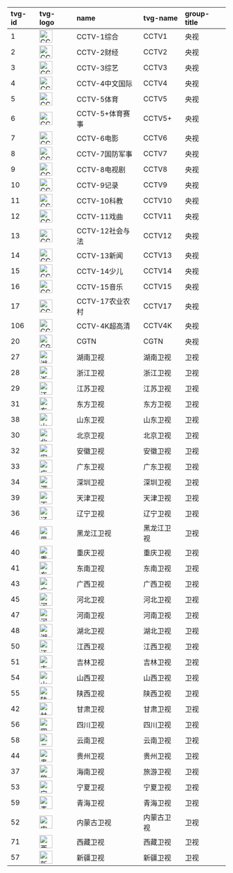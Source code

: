 | tvg-id | tvg-logo | name | tvg-name | group-title |
| :---- | :---- | :---- | :---- | :---- |
| 1 | <img src='http://epg.51zmt.top:8000/tb1/CCTV/CCTV1.png' alt='CCTV1' height='30'> | CCTV-1综合 | CCTV1 | 央视 |
| 2 | <img src='http://epg.51zmt.top:8000/tb1/CCTV/CCTV2.png' alt='CCTV2' height='30'> | CCTV-2财经 | CCTV2 | 央视 |
| 3 | <img src='http://epg.51zmt.top:8000/tb1/CCTV/CCTV3.png' alt='CCTV3' height='30'> | CCTV-3综艺 | CCTV3 | 央视 |
| 4 | <img src='http://epg.51zmt.top:8000/tb1/CCTV/CCTV4.png' alt='CCTV4' height='30'> | CCTV-4中文国际 | CCTV4 | 央视 |
| 5 | <img src='http://epg.51zmt.top:8000/tb1/CCTV/CCTV5.png' alt='CCTV5' height='30'> | CCTV-5体育 | CCTV5 | 央视 |
| 6 | <img src='http://epg.51zmt.top:8000/tb1/CCTV/CCTV5+.png' alt='CCTV5+' height='30'> | CCTV-5+体育赛事 | CCTV5+ | 央视 |
| 7 | <img src='http://epg.51zmt.top:8000/tb1/CCTV/CCTV6.png' alt='CCTV6' height='30'> | CCTV-6电影 | CCTV6 | 央视 |
| 8 | <img src='http://epg.51zmt.top:8000/tb1/CCTV/CCTV7.png' alt='CCTV7' height='30'> | CCTV-7国防军事 | CCTV7 | 央视 |
| 9 | <img src='http://epg.51zmt.top:8000/tb1/CCTV/CCTV8.png' alt='CCTV8' height='30'> | CCTV-8电视剧 | CCTV8 | 央视 |
| 10 | <img src='http://epg.51zmt.top:8000/tb1/CCTV/CCTV9.png' alt='CCTV9' height='30'> | CCTV-9记录 | CCTV9 | 央视 |
| 11 | <img src='http://epg.51zmt.top:8000/tb1/CCTV/CCTV10.png' alt='CCTV10' height='30'> | CCTV-10科教 | CCTV10 | 央视 |
| 12 | <img src='http://epg.51zmt.top:8000/tb1/CCTV/CCTV11.png' alt='CCTV11' height='30'> | CCTV-11戏曲 | CCTV11 | 央视 |
| 13 | <img src='http://epg.51zmt.top:8000/tb1/CCTV/CCTV12.png' alt='CCTV12' height='30'> | CCTV-12社会与法 | CCTV12 | 央视 |
| 14 | <img src='http://epg.51zmt.top:8000/tb1/CCTV/CCTV13.png' alt='CCTV13' height='30'> | CCTV-13新闻 | CCTV13 | 央视 |
| 15 | <img src='http://epg.51zmt.top:8000/tb1/CCTV/CCTV14.png' alt='CCTV14' height='30'> | CCTV-14少儿 | CCTV14 | 央视 |
| 16 | <img src='http://epg.51zmt.top:8000/tb1/CCTV/CCTV15.png' alt='CCTV15' height='30'> | CCTV-15音乐 | CCTV15 | 央视 |
| 17 | <img src='http://epg.51zmt.top:8000/tb1/CCTV/CCTV17.png' alt='CCTV17' height='30'> | CCTV-17农业农村 | CCTV17 | 央视 |
| 106 | <img src='http://epg.51zmt.top:8000/tb1/CCTV/CCTV4k.png' alt='CCTV4K' height='30'> | CCTV-4K超高清 | CCTV4K | 央视 |
| 20 | <img src='http://epg.51zmt.top:8000/tb1/CCTV/cgtn.png' alt='CGTN' height='30'> | CGTN | CGTN | 央视 |
| 27 | <img src='http://epg.51zmt.top:8000/tb1/ws/hunan.png' alt='湖南卫视' height='30'> | 湖南卫视 | 湖南卫视 | 卫视 |
| 28 | <img src='http://epg.51zmt.top:8000/tb1/ws/zhejiang.png' alt='浙江卫视' height='30'> | 浙江卫视 | 浙江卫视 | 卫视 |
| 29 | <img src='http://epg.51zmt.top:8000/tb1/ws/jiangsu.png' alt='江苏卫视' height='30'> | 江苏卫视 | 江苏卫视 | 卫视 |
| 31 | <img src='http://epg.51zmt.top:8000/tb1/ws/dongfang.png' alt='东方卫视' height='30'> | 东方卫视 | 东方卫视 | 卫视 |
| 38 | <img src='http://epg.51zmt.top:8000/tb1/ws/shandong.png' alt='山东卫视' height='30'> | 山东卫视 | 山东卫视 | 卫视 |
| 30 | <img src='http://epg.51zmt.top:8000/tb1/ws/beijing.png' alt='北京卫视' height='30'> | 北京卫视 | 北京卫视 | 卫视 |
| 32 | <img src='http://epg.51zmt.top:8000/tb1/ws/anhui.png' alt='安徽卫视' height='30'> | 安徽卫视 | 安徽卫视 | 卫视 |
| 33 | <img src='http://epg.51zmt.top:8000/tb1/ws/guangdong.png' alt='广东卫视' height='30'> | 广东卫视 | 广东卫视 | 卫视 |
| 34 | <img src='http://epg.51zmt.top:8000/tb1/ws/shenzhen.png' alt='深圳卫视' height='30'> | 深圳卫视 | 深圳卫视 | 卫视 |
| 39 | <img src='http://epg.51zmt.top:8000/tb1/ws/tianjin.png' alt='天津卫视' height='30'> | 天津卫视 | 天津卫视 | 卫视 |
| 36 | <img src='http://epg.51zmt.top:8000/tb1/ws/liaoning.png' alt='辽宁卫视' height='30'> | 辽宁卫视 | 辽宁卫视 | 卫视 |
| 46 | <img src='http://epg.51zmt.top:8000/tb1/ws/heilongjiang.png' alt='黑龙江卫视' height='30'> | 黑龙江卫视 | 黑龙江卫视 | 卫视 |
| 40 | <img src='http://epg.51zmt.top:8000/tb1/ws/chongqing.png' alt='重庆卫视' height='30'> | 重庆卫视 | 重庆卫视 | 卫视 |
| 41 | <img src='http://epg.51zmt.top:8000/tb1/ws/dongnan.png' alt='东南卫视' height='30'> | 东南卫视 | 东南卫视 | 卫视 |
| 43 | <img src='http://epg.51zmt.top:8000/tb1/ws/guangxi.png' alt='广西卫视' height='30'> | 广西卫视 | 广西卫视 | 卫视 |
| 45 | <img src='http://epg.51zmt.top:8000/tb1/ws/hebei.png' alt='河北卫视' height='30'> | 河北卫视 | 河北卫视 | 卫视 |
| 47 | <img src='http://epg.51zmt.top:8000/tb1/ws/henan.png' alt='河南卫视' height='30'> | 河南卫视 | 河南卫视 | 卫视 |
| 48 | <img src='http://epg.51zmt.top:8000/tb1/ws/hubei.png' alt='湖北卫视' height='30'> | 湖北卫视 | 湖北卫视 | 卫视 |
| 50 | <img src='http://epg.51zmt.top:8000/tb1/ws/jiangxi.png' alt='江西卫视' height='30'> | 江西卫视 | 江西卫视 | 卫视 |
| 51 | <img src='http://epg.51zmt.top:8000/tb1/ws/jilin.png' alt='吉林卫视' height='30'> | 吉林卫视 | 吉林卫视 | 卫视 |
| 54 | <img src='http://epg.51zmt.top:8000/tb1/ws/shanxi_.png' alt='山西卫视' height='30'> | 山西卫视 | 山西卫视 | 卫视 |
| 55 | <img src='http://epg.51zmt.top:8000/tb1/ws/shanxi.png' alt='陕西卫视' height='30'> | 陕西卫视 | 陕西卫视 | 卫视 |
| 42 | <img src='http://epg.51zmt.top:8000/tb1/ws/gansu.png' alt='甘肃卫视' height='30'> | 甘肃卫视 | 甘肃卫视 | 卫视 |
| 56 | <img src='http://epg.51zmt.top:8000/tb1/ws/sichuan.png' alt='四川卫视' height='30'> | 四川卫视 | 四川卫视 | 卫视 |
| 58 | <img src='http://epg.51zmt.top:8000/tb1/ws/yunnan.png' alt='云南卫视' height='30'> | 云南卫视 | 云南卫视 | 卫视 |
| 44 | <img src='http://epg.51zmt.top:8000/tb1/ws/guizhou.png' alt='贵州卫视' height='30'> | 贵州卫视 | 贵州卫视 | 卫视 |
| 37 | <img src='http://epg.51zmt.top:8000/tb1/ws/lvyou.png' alt='旅游卫视' height='30'> | 海南卫视 | 旅游卫视 | 卫视 |
| 53 | <img src='http://epg.51zmt.top:8000/tb1/ws/ningxia.png' alt='宁夏卫视' height='30'> | 宁夏卫视 | 宁夏卫视 | 卫视 |
| 59 | <img src='http://epg.51zmt.top:8000/tb1/ws/qinghai.png' alt='青海卫视' height='30'> | 青海卫视 | 青海卫视 | 卫视 |
| 52 | <img src='http://epg.51zmt.top:8000/tb1/ws/neimeng.png' alt='内蒙古卫视' height='30'> | 内蒙古卫视 | 内蒙古卫视 | 卫视 |
| 71 | <img src='http://epg.51zmt.top:8000/tb1/ws/xizang.png' alt='西藏卫视' height='30'> | 西藏卫视 | 西藏卫视 | 卫视 |
| 57 | <img src='http://epg.51zmt.top:8000/tb1/ws/xinjiang.png' alt='新疆卫视' height='30'> | 新疆卫视 | 新疆卫视 | 卫视 |
